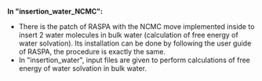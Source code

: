 **In "insertion_water_NCMC":**

- There is the patch of RASPA with the NCMC move implemented inside to insert 2 water molecules in bulk water (calculation of free energy of water solvation). Its installation can be done by following the user guide of RASPA, the procedure is exactly the same.
- In "insertion_water", input files are given to perform calculations of free energy of water solvation in bulk water.
